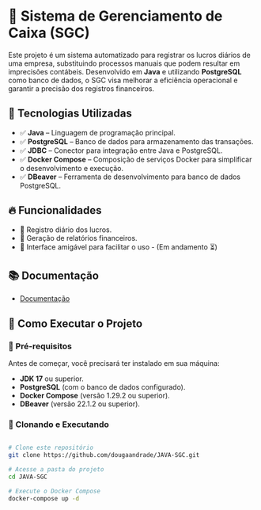 # 📌 Sistema de Gerenciamento de Caixa (SGC)

Este projeto é um sistema automatizado para registrar os lucros diários de uma empresa, substituindo processos manuais que podem resultar em imprecisões contábeis. Desenvolvido em **Java** e utilizando **PostgreSQL** como banco de dados, o SGC visa melhorar a eficiência operacional e garantir a precisão dos registros financeiros.

## 🚀 Tecnologias Utilizadas

- ✅ **Java** – Linguagem de programação principal.
- ✅ **PostgreSQL** – Banco de dados para armazenamento das transações.
- ✅ **JDBC** – Conector para integração entre Java e PostgreSQL.
- ✅ **Docker Compose** – Composição de serviços Docker para simplificar o desenvolvimento e execução.
- ✅ **DBeaver** – Ferramenta de desenvolvimento para banco de dados PostgreSQL.

## 🔥 Funcionalidades

- 🔹 Registro diário dos lucros.
- 🔹 Geração de relatórios financeiros.
- 🔹 Interface amigável para facilitar o uso - (Em andamento ⏳)

## 📚 Documentação

- [Documentação](https://dougaandrade.github.io/JAVA-SGC/)

## 📂 Como Executar o Projeto

### 📌 Pré-requisitos

Antes de começar, você precisará ter instalado em sua máquina:

- **JDK 17** ou superior.
- **PostgreSQL** (com o banco de dados configurado).
- **Docker Compose** (versão 1.29.2 ou superior).
- **DBeaver** (versão 22.1.2 ou superior).

### 🚀 Clonando e Executando

```bash

# Clone este repositório
git clone https://github.com/dougaandrade/JAVA-SGC.git

# Acesse a pasta do projeto
cd JAVA-SGC

# Execute o Docker Compose
docker-compose up -d

```
